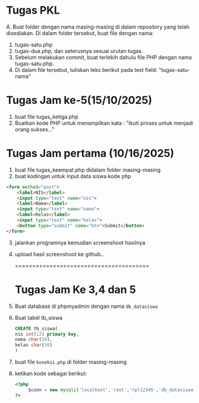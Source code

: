# Tugas PKL
A. Buat folder dengan nama masing-masing di dalam repository yang telah disediakan.
Di dalam folder tersebut, buat file dengan nama:
1. tugas-satu.php
2. tugas-dua.php, dan seterusnya sesuai urutan tugas.
3. Sebelum melakukan commit, buat terlebih dahulu file PHP dengan nama tugas-satu.php.
4. Di dalam file tersebut, tuliskan teks berikut pada text field:
    "tugas-satu-nama"

# Tugas Jam ke-5(15/10/2025) 
1. buat file tugas_ketiga.php
2. Buatkan kode PHP  untuk menampilkan kata : "Ikuti proses untuk menjadi orang sukses..."



 # Tugas Jam pertama (10/16/2025)
 
1. buat file tugas_keempat.php didalam folder masing-masing
2. buat kodingan untuk input data siswa
   kode php
```html
<form method="post">
    <label>NIS</label>
    <input type="text" name="nis">
    <label>Nama</label>
    <input type="text" name="nama">
    <label>Kelas</label>
    <input type="text" name="kelas">
    <button type="submit" name="btn">Submit</button>
</form>
```
3. jalankan programnya kemudian screenshoot hasilnya
5. upload hasil screenshoot ke github..
   
   =======================================
   # Tugas Jam Ke 3,4 dan 5
1. Buat database di phpmyadmin dengan nama `db_datasiswa`
2. Buat tabel tb_siswa
   ```sql
   CREATE tb_siswa(
   nis int(12) primary key,
   nama char(50),
   kelas char(50)
   )
   ```
3. buat file `koneksi.php` di folder masing-masing
4. ketikan kode sebagai berikut:
   ```php
   <?php
        $conn = new mysqli('localhost','root','rpl12345','db_datasiswa'); // untuk password sesuiakan dengan localserver masing-masing
   ?>
   ```

